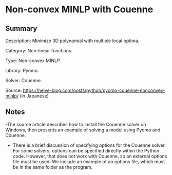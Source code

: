 # Non-convex MINLP with Couenne

## Summary
Description: Minimize 3D polynomial with multiple local optima.

Category: Non-linear functions.

Type: Non-convex MINLP.

Library: Pyomo.

Solver: Couenne.

Source: https://helve-blog.com/posts/python/pyomo-couenne-nonconvex-minlp/ (in Japanese)

## Notes

-The source article describes how to install the Couenne solver on Windows, then presents an example of solving a model using Pyomo and Couenne.
- There is a brief discussion of specifying options for the Couenne solver. For some solvers, options can be specified directly within the Python code. However, that does not work with Couenne, so an external options file must be used. We include an example of an options file, which must be in the same folder as the program.

